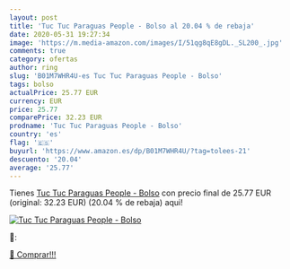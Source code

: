 ```yaml
---
layout: post
title: 'Tuc Tuc Paraguas People - Bolso al 20.04 % de rebaja'
date: 2020-05-31 19:27:34
image: 'https://m.media-amazon.com/images/I/51qg8qE8gDL._SL200_.jpg'
comments: true
category: ofertas
author: ring
slug: 'B01M7WHR4U-es Tuc Tuc Paraguas People - Bolso'
tags: bolso
actualPrice: 25.77 EUR
currency: EUR
price: 25.77
comparePrice: 32.23 EUR
prodname: 'Tuc Tuc Paraguas People - Bolso'
country: 'es'
flag: '🇪🇸'
buyurl: 'https://www.amazon.es/dp/B01M7WHR4U/?tag=tolees-21'
descuento: '20.04'
average: '25.77'
---
```


Tienes [Tuc Tuc Paraguas People - Bolso](https://www.amazon.es/dp/B01M7WHR4U/?tag=tolees-21) con precio final de  25.77 EUR (original: 32.23 EUR) (20.04 %  de rebaja) aqui!

[![Tuc Tuc Paraguas People - Bolso](https://m.media-amazon.com/images/I/51qg8qE8gDL._SL200_.jpg)](https://www.amazon.es/dp/B01M7WHR4U/?tag=tolees-21)

🔎:


[🛒 Comprar!!!](https://www.amazon.es/dp/B01M7WHR4U/?tag=tolees-21)
